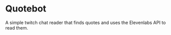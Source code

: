 # Quotebot

A simple twitch chat reader that finds quotes and uses the Elevenlabs API to read them.
